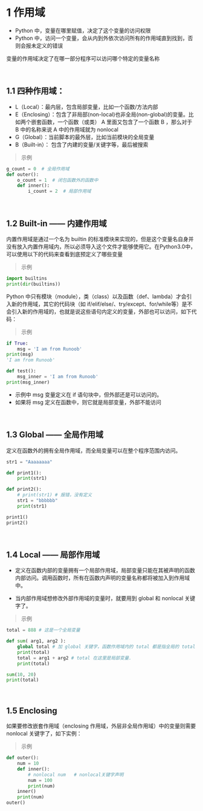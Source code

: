 
&emsp;
# 1 作用域
- Python 中，变量在哪里赋值，决定了这个变量的访问权限
- Python 中，访问一个变量，会从内到外依次访问所有的作用域直到找到，否则会报未定义的错误

变量的作用域决定了在哪一部分程序可以访问哪个特定的变量名称

&emsp;
## 1.1 四种作用域：

- L（Local）：最内层，包含局部变量，比如一个函数/方法内部
- E（Enclosing）：包含了非局部(non-local)也非全局(non-global)的变量。比如两个嵌套函数，一个函数（或类） A 里面又包含了一个函数 B ，那么对于 B 中的名称来说 A 中的作用域就为 nonlocal
- G（Global）：当前脚本的最外层，比如当前模块的全局变量
- B（Built-in）： 包含了内建的变量/关键字等，最后被搜索

>示例
```python 
g_count = 0  # 全局作用域
def outer():
    o_count = 1  # 闭包函数外的函数中
    def inner():
        i_count = 2  # 局部作用域
```


&emsp;
## 1.2 Built-in —— 内建作用域
内置作用域是通过一个名为 builtin 的标准模块来实现的，但是这个变量名自身并没有放入内置作用域内，所以必须导入这个文件才能够使用它。在Python3.0中，可以使用以下的代码来查看到底预定义了哪些变量

>示例
```python
import builtins
print(dir(builtins))
```

Python 中只有模块（module），类（class）以及函数（def、lambda）才会引入新的作用域，其它的代码块（如 if/elif/else/、try/except、for/while等）是不会引入新的作用域的，也就是说这些语句内定义的变量，外部也可以访问，如下代码：

>示例
```python
if True:
    msg = 'I am from Runoob'
print(msg)
'I am from Runoob'

def test():
    msg_inner = 'I am from Runoob'
print(msg_inner)
```
- 示例中 msg 变量定义在 if 语句块中，但外部还是可以访问的。
- 如果将 msg 定义在函数中，则它就是局部变量，外部不能访问

&emsp;
## 1.3 Global —— 全局作用域
定义在函数外的拥有全局作用域，而全局变量可以在整个程序范围内访问。
```python
str1 = "Aaaaaaaa"

def print1():
    print(str1)

def print2():
    # print(str1) # 报错，没有定义
    str1 = "bbbbbb"
    print(str1)

print1()
print2()
```


&emsp;
## 1.4 Local —— 局部作用域
- 定义在函数内部的变量拥有一个局部作用域，局部变量只能在其被声明的函数内部访问。调用函数时，所有在函数内声明的变量名称都将被加入到作用域中。

- 当内部作用域想修改外部作用域的变量时，就要用到 global 和 nonlocal 关键字了。
>示例
```python
total = 888 # 这是一个全局变量

def sum( arg1, arg2 ):
    global total # 加 global 关键字，函数作用域内的 total 都是指全局的 total
    print(total)
    total = arg1 + arg2 # total 在这里是局部变量.
    print(total)

sum(10, 20)
print(total)
```


&emsp;
## 1.5 Enclosing

如果要修改嵌套作用域（enclosing 作用域，外层非全局作用域）中的变量则需要 nonlocal 关键字了，如下实例：

>示例
```python
def outer():
    num = 10
    def inner():
        # nonlocal num   # nonlocal关键字声明
        num = 100
        print(num)
    inner()
    print(num)
outer()
```

